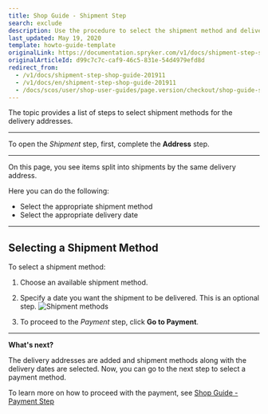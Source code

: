 ```yaml
---
title: Shop Guide - Shipment Step
search: exclude
description: Use the procedure to select the shipment method and delivery date for the order in the Storefront.
last_updated: May 19, 2020
template: howto-guide-template
originalLink: https://documentation.spryker.com/v1/docs/shipment-step-shop-guide-201911
originalArticleId: d99c7c7c-caf9-46c5-831e-54d4979efd8d
redirect_from:
  - /v1/docs/shipment-step-shop-guide-201911
  - /v1/docs/en/shipment-step-shop-guide-201911
  - /docs/scos/user/shop-user-guides/page.version/checkout/shop-guide-shipment-step.html
---
```


The topic provides a list of steps to select shipment methods for the delivery addresses.
***
To open the *Shipment* step, first, complete the **Address** step.
***
On this page, you see items split into shipments by the same delivery address.

Here you can do the following:

* Select the appropriate shipment method
* Select the appropriate delivery date
***
## Selecting a Shipment Method

To select a shipment method:

1. Choose an available shipment method.
2. Specify a date you want the shipment to be delivered. This is an optional step.
![Shipment methods](https://spryker.s3.eu-central-1.amazonaws.com/docs/User+Guides/Shop+User+Guides/Checkout/Shop+Guide+-+Shipment+Step/shipment-step-new.png) 

3. To proceed to the *Payment* step, click **Go to Payment**.
***
**What's next?**

The delivery addresses are added and shipment methods along with the delivery dates are selected. Now, you can go to the next step to select a payment method.

To learn more on how to proceed with the payment, see [Shop Guide - Payment Step](/docs/scos/user/shop-user-guides/{{page.version}}/shop-guide-checkout/shop-guide-payment-step.html)

<!-- Last review date: Sep 24, 2019 -->
